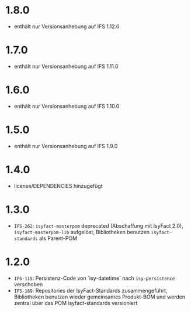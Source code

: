 # 1.8.0
- enthält nur Versionsanhebung auf IFS 1.12.0

# 1.7.0
- enthält nur Versionsanhebung auf IFS 1.11.0

# 1.6.0
- enthält nur Versionsanhebung auf IFS 1.10.0

# 1.5.0
- enthält nur Versionsanhebung auf IFS 1.9.0

# 1.4.0
- license/DEPENDENCIES hinzugefügt

# 1.3.0
- `IFS-262`: `isyfact-masterpom` deprecated (Abschaffung mit IsyFact 2.0), `isyfact-masterpom-lib` aufgelöst, Bibliotheken benutzen `isyfact-standards` als Parent-POM

# 1.2.0
- `IFS-115`: Persistenz-Code von ´isy-datetime´ nach `isy-persistence` verschoben
- `IFS-189`: Repositories der IsyFact-Standards zusammengeführt, Bibliotheken benutzen wieder gemeinsames Produkt-BOM und werden zentral über das POM isyfact-standards versioniert

